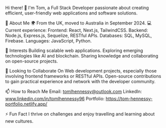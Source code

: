 
Hi there! 👋
I'm Tom, a Full Stack Developer passionate about creating efficient, user-friendly web applications and software solutions.

🌱 About Me
🌍 From the UK, moved to Australia in September 2024.
💻 Current experience:
Frontend: React, Next.js, TailwindCSS.
Backend: Node.js, Express.js, Sequelize, RESTful APIs.
Databases: SQL, MySQL, Firebase.
Languages: JavaScript, Python.

👀 Interests
Building scalable web applications.
Exploring emerging technologies like AI and blockchain.
Sharing knowledge and collaborating on open-source projects.

💞️ Looking to Collaborate On
Web development projects, especially those involving frontend frameworks or RESTful APIs.
Open-source contributions to gain practical experience and network with the developer community.

📫 How to Reach Me
Email: tomlhennessy@outlook.com
LinkedIn: www.linkedin.com/in/tomlhennessy96
Portfolio: https://tom-hennessy-portfolio.netlify.app/

⚡ Fun Fact
I thrive on challenges and enjoy travelling and learning about new cultures.
